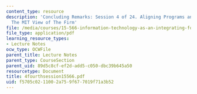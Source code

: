 ```yaml
---
content_type: resource
description: 'Concluding Remarks: Session 4 of 24. Aligning Programs and Processes.
  The MIT View of The Firm'
file: /media/courses/15-566-information-technology-as-an-integrating-force-in-manufacturing-spring-2003/f5705c0211002a759f677019f71a3b52_4fourthsession15566.pdf
file_type: application/pdf
learning_resource_types:
- Lecture Notes
ocw_type: OCWFile
parent_title: Lecture Notes
parent_type: CourseSection
parent_uid: 89d5c8cf-ef2d-add5-c050-dbc39b645a50
resourcetype: Document
title: 4fourthsession15566.pdf
uid: f5705c02-1100-2a75-9f67-7019f71a3b52
---
```

